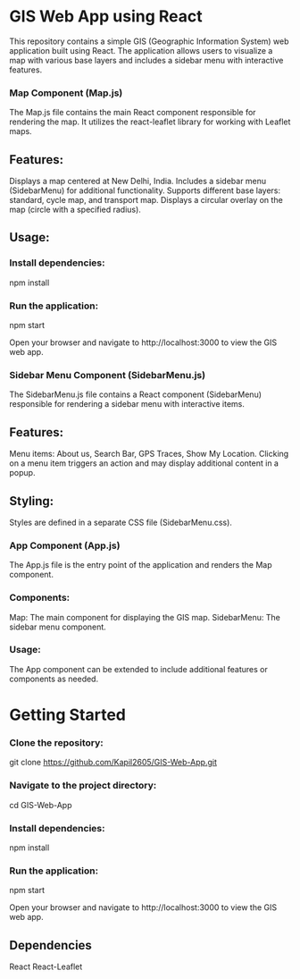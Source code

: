 # GIS Web App using React
This repository contains a simple GIS (Geographic Information System) web application built using React. The application allows users to visualize a map with various base layers and includes a sidebar menu with interactive features.

### Map Component (Map.js)
The Map.js file contains the main React component responsible for rendering the map. It utilizes the react-leaflet library for working with Leaflet maps.

## Features:
Displays a map centered at New Delhi, India.
Includes a sidebar menu (SidebarMenu) for additional functionality.
Supports different base layers: standard, cycle map, and transport map.
Displays a circular overlay on the map (circle with a specified radius).
## Usage:
### Install dependencies:
npm install

### Run the application:
npm start

Open your browser and navigate to http://localhost:3000 to view the GIS web app.

### Sidebar Menu Component (SidebarMenu.js)
The SidebarMenu.js file contains a React component (SidebarMenu) responsible for rendering a sidebar menu with interactive items.

## Features:
Menu items: About us, Search Bar, GPS Traces, Show My Location.
Clicking on a menu item triggers an action and may display additional content in a popup.

## Styling:
Styles are defined in a separate CSS file (SidebarMenu.css).

### App Component (App.js)
The App.js file is the entry point of the application and renders the Map component.

### Components:
Map: The main component for displaying the GIS map.
SidebarMenu: The sidebar menu component.

### Usage:
The App component can be extended to include additional features or components as needed.

# Getting Started
### Clone the repository:
git clone https://github.com/Kapil2605/GIS-Web-App.git

### Navigate to the project directory:
cd GIS-Web-App

### Install dependencies:
npm install

### Run the application:
npm start

Open your browser and navigate to http://localhost:3000 to view the GIS web app.

## Dependencies
React
React-Leaflet
